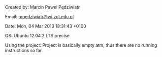 Created by:
Marcin Paweł Pędziwiatr

Email:
mpedziwiatr@wi.zut.edu.pl

Date:
Mon, 04 Mar 2013 18:31:43 +0100

OS:
Ubuntu 12.04.2 LTS precise

Using the project:
Project is basically empty atm, thus there are no running instructions so far.
